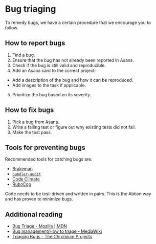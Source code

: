 # Bug triaging
To remedy bugs, we have a certain procedure that we encourage you to follow.

## How to report bugs
1. Find a bug.
2. Ensure that the bug has not already been reported in Asana.
3. Check if the bug is still valid and reproducible.
4. Add an Asana card to the correct project:
  - Add a description of the bug and how it can be reproduced.
  - Add images to the task if applicable.
5. Prioritize the bug based on its severity.

## How to fix bugs
1. Pick a bug from Asana.
2. Write a failing test or figure out why existing tests did not fail.
3. Make the test pass.

## Tools for preventing bugs
Recommended tools for catching bugs are:
- [Brakeman](https://github.com/presidentbeef/brakeman)
- [`bundler-audit`](https://github.com/rubysec/bundler-audit)
- [Code Climate](http://codeclimate.com/)
- [RuboCop](https://github.com/rubocop-hq/rubocop)

Code needs to be test-driven and written in pairs. This is the Abtion way and
has proven to minimize bugs.

## Additional reading
- [Bug Triage - Mozilla | MDN](https://developer.mozilla.org/en-US/docs/Mozilla/QA/Helping_the_DOM_team/Bug_Triage)
- [Bug management/How to triage - MediaWiki](https://www.mediawiki.org/wiki/Bug_management/How_to_triage)
- [Triaging Bugs - The Chromium Projects](http://www.chromium.org/getting-involved/bug-triage)
